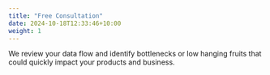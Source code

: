 ```yaml
---
title: "Free Consultation"
date: 2024-10-18T12:33:46+10:00
weight: 1
---
```


We review your data flow and identify bottlenecks or low hanging fruits that could quickly impact your products and business. 